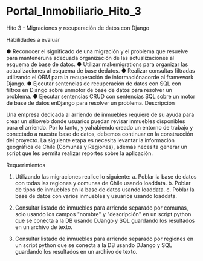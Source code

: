 # Portal_Inmobiliario_Hito_3
Hito 3 - Migraciones y recuperación de datos con
Django

Habilidades a evaluar

● Reconocer el significado de una migración y el problema que resuelve para manteneruna adecuada organización de las actualizaciones al esquema de base de datos.
● Utilizar makemigrations para organizar las actualizaciones al esquema de base dedatos.
● Realizar consultas filtradas utilizando el ORM para la recuperación de informaciónacorde al framework Django.
● Ejecutar sentencias de recuperación de datos con SQL con filtros en Django sobre unmotor de base de datos para resolver un problema.
● Ejecutar sentencias CRUD con sentencias SQL sobre un motor de base de datos enDjango para resolver un problema.
Descripción

Una empresa dedicada al arriendo de inmuebles requiere de su ayuda para crear un sitioweb donde usuarios puedan revisar inmuebles disponibles para el arriendo. Por lo tanto, y yahabiendo creado un entorno de trabajo y conectado a nuestra base de datos, debemos continuar en la construcción del proyecto. La siguiente etapa es necesita levantar la información geográfica de Chile (Comunas y Regiones), además necesita generar un script que les permita realizar reportes sobre la aplicación.


Requerimientos

1. Utilizando las migraciones realice lo siguiente:
a. Poblar la base de datos con todas las regiones y comunas de Chile usando loaddata.
b. Poblar de tipos de inmuebles en la base de datos usando loaddata. 
c. Poblar la base de datos con varios inmuebles y usuarios usando loaddata. 

2. Consultar listado de inmuebles para arriendo separado por comunas, solo usando los campos "nombre" y "descripción" en un script python que se conecta a la DB usando DJango y SQL guardando los resultados en un archivo de texto.

3. Consultar listado de inmuebles para arriendo separado por regiones en un script python que se conecta a la DB usando DJango y SQL guardando los resultados en un archivo de texto.